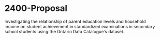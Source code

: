 # 2400-Proposal
 Investigating the relationship of parent education levels and household income on student achievement in standardized examinations in secondary school students using the Ontario Data Catalogue's dataset.
